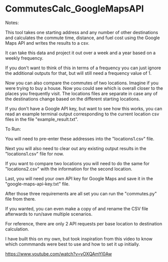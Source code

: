 # CommutesCalc_GoogleMapsAPI

Notes:

This tool takes one starting address and any number of other destinations and calculates the commute time, distance, and fuel cost using the Google Maps API and writes the results to a csv. 

It can take this data and project it out over a week and a year based on a weekly frequency.

If you don't want to think of this in terms of a frequency you can just ignore the additional outputs for that, but will still need a frequency value of 1.

Now you can also compare the commutes of two locations. Imagine if you were trying to buy a house. Now you could see which is overall closer to the places you frequently visit. The locations files are separate in case any of the destinations change based on the different starting locations.

If you don't have a Google API key, but want to see how this works, you can read an example terminal output corresponding to the current location csv files in the file "example_result.txt".

To Run:

You will need to pre-enter these addresses into the "locations1.csv" file.

Next you will also need to clear out any existing output results in the "locations1.csv" file for now.

If you want to compare two locations you will need to do the same for "locations2.csv" with the information for the second location.

Last, you will need your own API key for Google Maps and save it in the "google-maps-api-key.txt" file.

After those three requirements are all set you can run the "commutes.py" file from there.

If you wanted, you can even make a copy of and rename the CSV file afterwards to run/save multiple scenarios.

For reference, there are only 2 API requests per base location to destination calculation.

I have built this on my own, but took inspiration from this video to know which commmands were best to use and how to set it up initially.

https://www.youtube.com/watch?v=yOXQAmYl0Aw